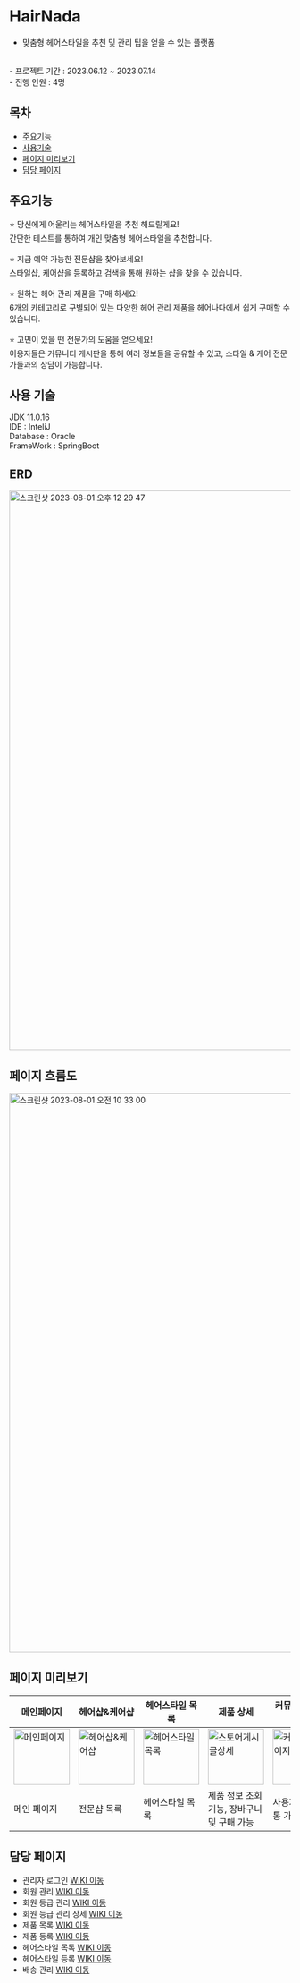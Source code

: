 # HairNada
- 맞춤형 헤어스타일을 추천 및 관리 팁을 얻을 수 있는 플랫폼
<br/>
- 프로젝트 기간 : 2023.06.12 ~ 2023.07.14
<br/>
- 진행 인원 : 4명

## 목차
- [주요기능](#주요기능)
- [사용기술](#사용-기술)
- [페이지 미리보기](#페이지-미리보기)
- [담당 페이지](#담당-페이지)


## 주요기능
⭐️ 당신에게 어울리는 헤어스타일을 추천 해드릴게요!
<br/>
 간단한 테스트를 통하여 개인 맞춤형 헤어스타일을 추천합니다. <br/>
 <br/>
⭐️ 지금 예약 가능한 전문샵을 찾아보세요! <br/>
 스타일샵, 케어샵을 등록하고 검색을 통해 원하는 샵을 찾을 수 있습니다. <br/>
 <br/>
⭐️ 원하는 헤어 관리 제품을 구매 하세요! <br/>
 6개의 카테고리로 구별되어 있는 다양한 헤어 관리 제품을 헤어나다에서 쉽게 구매할 수 있습니다. <br/>
 <br/>
⭐️ 고민이 있을 땐 전문가의 도움을 얻으세요! <br/>
 이용자들은 커뮤니티 게시판을 통해 여러 정보들을 공유할 수 있고, 스타일 & 케어 전문가들과의 상담이 가능합니다.

 ## 사용 기술
JDK 11.0.16 <br/>
IDE : InteliJ <br/>
Database : Oracle <br/>
FrameWork : SpringBoot

## ERD
<img width="1000" alt="스크린샷 2023-08-01 오후 12 29 47" src="https://github.com/pandang-test/jspProject02/assets/126428434/0939ccb2-8289-4a61-9894-c759e4811634">

## 페이지 흐름도
<img width="1000" alt="스크린샷 2023-08-01 오전 10 33 00" src="https://github.com/pandang-test/jspProject02/assets/126428434/0244eb12-f640-4b0a-87c7-e3c2cda02518">

## 페이지 미리보기
|메인페이지|헤어샵&케어샵|헤어스타일 목록|제품 상세|커뮤니티 페이지|마이페이지|구매페이지|
|------|-------|--------|-----|--------|-----|-----|
|<img width="100" alt="메인페이지" src="https://github.com/pandang-test/jspProject02/assets/126428434/e7c2ca59-5ec2-488f-9795-1265722946cf">|<img width="100" alt="헤어샵&케어샵" src="https://github.com/pandang-test/jspProject02/assets/126428434/00611c75-6b5d-4ef7-b976-52f5a77f5558">|<img width="100" alt="헤어스타일 목록" src="https://github.com/pandang-test/jspProject02/assets/126428434/23e3198c-5c60-40ba-ba85-8587eff62602">|<img width="100" alt="스토어게시글상세" src="https://github.com/pandang-test/jspProject02/assets/126428434/bc12eae3-8199-4b49-b074-c6064ac98027">|<img width="100" alt="커뮤니티페이지" src="https://github.com/pandang-test/jspProject02/assets/126428434/527d220e-6fc8-4a01-b07a-389076608166">|<img width="100" alt="마이페이지" src="https://github.com/pandang-test/jspProject02/assets/126428434/4b5e40e2-dbfb-415f-9443-40780f150049">|<img width="100" alt="구매페이지" src="https://github.com/pandang-test/jspProject02/assets/126428434/dc54cfde-c915-4fce-9452-7d3a9eaab606">|
|메인 페이지|전문샵 목록|헤어스타일 목록|제품 정보 조회기능, 장바구니 및 구매 가능|사용자들간 소통 가능|내 정보 수정 가능|api연결을 통한 상품 구매|

## 담당 페이지
- 관리자 로그인 [WIKI 이동](https://github.com/leegaeuni/pandang/wiki/%EC%A3%BC%EC%9A%94%EA%B8%B0%EB%8A%A5-%EC%86%8C%EA%B0%9C(SNS-%ED%8E%98%EC%9D%B4%EC%A7%80)) <br>
- 회원 관리 [WIKI 이동](https://github.com/leegaeuni/pandang/wiki/%EC%A3%BC%EC%9A%94%EA%B8%B0%EB%8A%A5-%EC%86%8C%EA%B0%9C(SNS-%EA%B2%8C%EC%8B%9C%EA%B8%80-%EC%83%81%EC%84%B8%EB%B3%B4%EA%B8%B0)) <br/>
- 회원 등급 관리 [WIKI 이동](https://github.com/leegaeuni/pandang/wiki/%EC%A3%BC%EC%9A%94%EA%B8%B0%EB%8A%A5-%EC%86%8C%EA%B0%9C(%EC%8A%A4%ED%86%A0%EC%96%B4-%EA%B2%8C%EC%8B%9C%EA%B8%80-%EC%83%81%EC%84%B8%EB%B3%B4%EA%B8%B0)) <br/>
- 회원 등급 관리 상세 [WIKI 이동](https://github.com/leegaeuni/pandang/wiki/%EC%A3%BC%EC%9A%94%EA%B8%B0%EB%8A%A5-%EC%86%8C%EA%B0%9C(%EC%8A%A4%ED%86%A0%EC%96%B4-%EA%B2%8C%EC%8B%9C%EA%B8%80-%EC%83%81%EC%84%B8%EB%B3%B4%EA%B8%B0)) <br/>
- 제품 목록 [WIKI 이동](https://github.com/leegaeuni/pandang/wiki/%EC%A3%BC%EC%9A%94%EA%B8%B0%EB%8A%A5-%EC%86%8C%EA%B0%9C(%EC%8A%A4%ED%86%A0%EC%96%B4-%EA%B2%8C%EC%8B%9C%EA%B8%80-%EC%83%81%EC%84%B8%EB%B3%B4%EA%B8%B0)) <br/>
- 제품 등록 [WIKI 이동](https://github.com/leegaeuni/pandang/wiki/%EC%A3%BC%EC%9A%94%EA%B8%B0%EB%8A%A5-%EC%86%8C%EA%B0%9C(%EC%8A%A4%ED%86%A0%EC%96%B4-%EA%B2%8C%EC%8B%9C%EA%B8%80-%EC%83%81%EC%84%B8%EB%B3%B4%EA%B8%B0)) <br/>
- 헤어스타일 목록 [WIKI 이동](https://github.com/leegaeuni/pandang/wiki/%EC%A3%BC%EC%9A%94%EA%B8%B0%EB%8A%A5-%EC%86%8C%EA%B0%9C(%EC%8A%A4%ED%86%A0%EC%96%B4-%EA%B2%8C%EC%8B%9C%EA%B8%80-%EC%83%81%EC%84%B8%EB%B3%B4%EA%B8%B0)) <br/>
- 헤어스타일 등록 [WIKI 이동](https://github.com/leegaeuni/pandang/wiki/%EC%A3%BC%EC%9A%94%EA%B8%B0%EB%8A%A5-%EC%86%8C%EA%B0%9C(%EC%8A%A4%ED%86%A0%EC%96%B4-%EA%B2%8C%EC%8B%9C%EA%B8%80-%EC%83%81%EC%84%B8%EB%B3%B4%EA%B8%B0)) <br/>
- 배송 관리 [WIKI 이동](https://github.com/leegaeuni/pandang/wiki/%EC%A3%BC%EC%9A%94%EA%B8%B0%EB%8A%A5-%EC%86%8C%EA%B0%9C(%EC%8A%A4%ED%86%A0%EC%96%B4-%EA%B2%8C%EC%8B%9C%EA%B8%80-%EC%83%81%EC%84%B8%EB%B3%B4%EA%B8%B0)) <br/>






